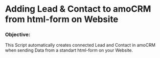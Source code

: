 <h1>Adding Lead & Contact to amoCRM from html-form on Website</h1>

<h3>Objective:</h3>

This Script automatically creates connected Lead and Contact in amoCRM when sending Data from a standart html-form on your Website.
